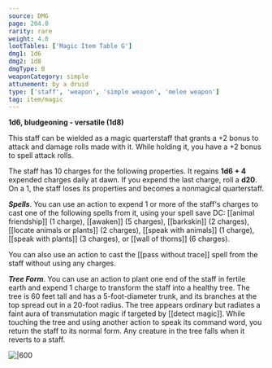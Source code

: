 ```yaml
---
source: DMG
page: 204.0
rarity: rare
weight: 4.0
lootTables: ['Magic Item Table G']
dmg1: 1d6
dmg2: 1d8
dmgType: B
weaponCategory: simple
attunement: by a druid
type: ['staff', 'weapon', 'simple weapon', 'melee weapon']
tag: item/magic
---
```


**1d6, bludgeoning - versatile (1d8)**

This staff can be wielded as a magic quarterstaff that grants a +2 bonus to attack and damage rolls made with it. While holding it, you have a +2 bonus to spell attack rolls.

The staff has 10 charges for the following properties. It regains **1d6 + 4** expended charges daily at dawn. If you expend the last charge, roll a **d20**. On a 1, the staff loses its properties and becomes a nonmagical quarterstaff.

**_Spells_**. You can use an action to expend 1 or more of the staff's charges to cast one of the following spells from it, using your spell save DC: [[animal friendship]] (1 charge), [[awaken]] (5 charges), [[barkskin]] (2 charges), [[locate animals or plants]] (2 charges), [[speak with animals]] (1 charge), [[speak with plants]] (3 charges), or [[wall of thorns]] (6 charges).

You can also use an action to cast the [[pass without trace]] spell from the staff without using any charges.

**_Tree Form_**. You can use an action to plant one end of the staff in fertile earth and expend 1 charge to transform the staff into a healthy tree. The tree is 60 feet tall and has a 5-foot-diameter trunk, and its branches at the top spread out in a 20-foot radius. The tree appears ordinary but radiates a faint aura of transmutation magic if targeted by [[detect magic]]. While touching the tree and using another action to speak its command word, you return the staff to its normal form. Any creature in the tree falls when it reverts to a staff.


![|600](https://5e.tools/img/items/DMG/Staff%20of%20the%20Woodlands.jpg)